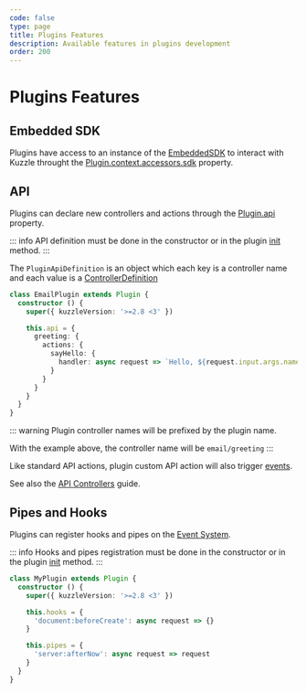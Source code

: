 ```yaml
---
code: false
type: page
title: Plugins Features
description: Available features in plugins development
order: 200
---
```


# Plugins Features

## Embedded SDK

Plugins have access to an instance of the [EmbeddedSDK](/core/2/guides/develop-on-kuzzle/1-embedded-sdk) to interact with Kuzzle throught the [Plugin.context.accessors.sdk](/core/2/framework/classes/plugin-context-accessors/properties#sdk) property.

## API

Plugins can declare new controllers and actions through the [Plugin.api](/core/2/framework/abstract-classes/plugin/properties#api) property.

::: info
API definition must be done in the constructor or in the plugin [init](doc/2/guides/write-plugins/1-start-writing-plugins#init-method) method.
:::

The `PluginApiDefinition` is an object which each key is a controller name and each value is a [ControllerDefinition](/core/2/framework/types/controller-definition)

```ts
class EmailPlugin extends Plugin {
  constructor () {
    super({ kuzzleVersion: '>=2.8 <3' })

    this.api = {
      greeting: {
        actions: {
          sayHello: {
            handler: async request => `Hello, ${request.input.args.name}`
          }
        }
      }
    }
  }
}
```
::: warning
Plugin controller names will be prefixed by the plugin name.

With the example above, the controller name will be `email/greeting`
:::

Like standard API actions, plugin custom API action will also trigger [events](/core/2/framework/events/plugin).

See also the [API Controllers](/core/2/guides/develop-on-kuzzle/2-api-controllers) guide.


## Pipes and Hooks

Plugins can register hooks and pipes on the [Event System](/core/2/guides/develop-on-kuzzle/3-event-system).

::: info
Hooks and pipes registration must be done in the constructor or in the plugin [init](/core/2/guides/write-plugins/1-start-writing-plugins#init-method) method.
:::

```ts
class MyPlugin extends Plugin {
  constructor () {
    super({ kuzzleVersion: '>=2.8 <3' })

    this.hooks = {
      'document:beforeCreate': async request => {}
    }

    this.pipes = {
      'server:afterNow': async request => request
    }
  }
}
```
